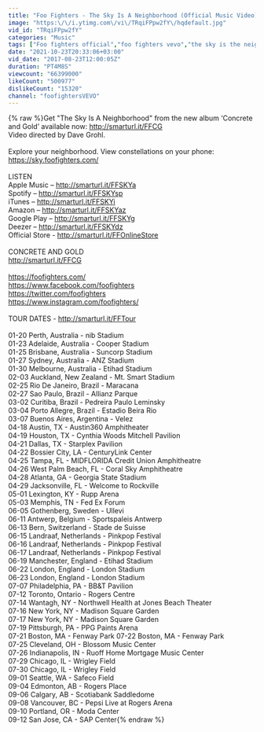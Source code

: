 ```yaml
---
title: "Foo Fighters - The Sky Is A Neighborhood (Official Music Video)"
image: "https:\/\/i.ytimg.com\/vi\/TRqiFPpw2fY\/hqdefault.jpg"
vid_id: "TRqiFPpw2fY"
categories: "Music"
tags: ["Foo fighters official","foo fighters vevo","the sky is the neighborhood official"]
date: "2021-10-23T20:33:06+03:00"
vid_date: "2017-08-23T12:00:05Z"
duration: "PT4M8S"
viewcount: "66399000"
likeCount: "500977"
dislikeCount: "15320"
channel: "foofightersVEVO"
---
```

{% raw %}Get &quot;The Sky Is A Neighborhood&quot; from the new album ‘Concrete and Gold’ available now: <a rel="nofollow" target="blank" href="http://smarturl.it/FFCG">http://smarturl.it/FFCG</a><br />Video directed by Dave Grohl.<br /><br />Explore your neighborhood. View constellations on your phone: <a rel="nofollow" target="blank" href="https://sky.foofighters.com/">https://sky.foofighters.com/</a><br /><br />LISTEN<br />Apple Music – <a rel="nofollow" target="blank" href="http://smarturl.it/FFSKYa">http://smarturl.it/FFSKYa</a><br />Spotify – <a rel="nofollow" target="blank" href="http://smarturl.it/FFSKYsp">http://smarturl.it/FFSKYsp</a><br />iTunes – <a rel="nofollow" target="blank" href="http://smarturl.it/FFSKYi">http://smarturl.it/FFSKYi</a><br />Amazon – <a rel="nofollow" target="blank" href="http://smarturl.it/FFSKYaz">http://smarturl.it/FFSKYaz</a><br />Google Play – <a rel="nofollow" target="blank" href="http://smarturl.it/FFSKYg">http://smarturl.it/FFSKYg</a><br />Deezer – <a rel="nofollow" target="blank" href="http://smarturl.it/FFSKYdz">http://smarturl.it/FFSKYdz</a><br />Official Store - <a rel="nofollow" target="blank" href="http://smarturl.it/FFOnlineStore">http://smarturl.it/FFOnlineStore</a><br /><br />CONCRETE AND GOLD<br /><a rel="nofollow" target="blank" href="http://smarturl.it/FFCG">http://smarturl.it/FFCG</a><br /><br /><a rel="nofollow" target="blank" href="https://foofighters.com/">https://foofighters.com/</a><br /><a rel="nofollow" target="blank" href="https://www.facebook.com/foofighters">https://www.facebook.com/foofighters</a><br /><a rel="nofollow" target="blank" href="https://twitter.com/foofighters">https://twitter.com/foofighters</a><br /><a rel="nofollow" target="blank" href="https://www.instagram.com/foofighters/">https://www.instagram.com/foofighters/</a><br /><br />TOUR DATES - <a rel="nofollow" target="blank" href="http://smarturl.it/FFTour">http://smarturl.it/FFTour</a><br /><br />01-20 Perth, Australia - nib Stadium<br />01-23 Adelaide, Australia - Cooper Stadium<br />01-25 Brisbane, Australia - Suncorp Stadium<br />01-27 Sydney, Australia - ANZ Stadium<br />01-30 Melbourne, Australia - Etihad Stadium<br />02-03 Auckland, New Zealand - Mt. Smart Stadium<br />02-25 Rio De Janeiro, Brazil - Maracana<br />02-27 Sao Paulo, Brazil - Allianz Parque<br />03-02 Curitiba, Brazil - Pedreira Paulo Leminsky<br />03-04 Porto Allegre, Brazil - Estadio Beira Rio<br />03-07 Buenos Aires, Argentina - Velez<br />04-18 Austin, TX - Austin360 Amphitheater<br />04-19 Houston, TX - Cynthia Woods Mitchell Pavilion<br />04-21 Dallas, TX - Starplex Pavilion<br />04-22 Bossier City, LA - CenturyLink Center<br />04-25 Tampa, FL - MIDFLORIDA Credit Union Amphitheatre<br />04-26 West Palm Beach, FL - Coral Sky Amphitheatre<br />04-28 Atlanta, GA - Georgia State Stadium<br />04-29 Jacksonville, FL - Welcome to Rockville<br />05-01 Lexington, KY - Rupp Arena<br />05-03 Memphis, TN - Fed Ex Forum<br />06-05 Gothenberg, Sweden - Ullevi<br />06-11 Antwerp, Belgium - Sportspaleis Antwerp<br />06-13 Bern, Switzerland - Stade de Suisse<br />06-15 Landraaf, Netherlands - Pinkpop Festival<br />06-16 Landraaf, Netherlands - Pinkpop Festival<br />06-17 Landraaf, Netherlands - Pinkpop Festival<br />06-19 Manchester, England - Etihad Stadium<br />06-22 London, England - London Stadium<br />06-23 London, England - London Stadium<br />07-07 Philadelphia, PA - BB&amp;T Pavilion<br />07-12 Toronto, Ontario - Rogers Centre<br />07-14 Wantagh, NY - Northwell Health at Jones Beach Theater<br />07-16 New York, NY - Madison Square Garden<br />07-17 New York, NY - Madison Square Garden<br />07-19 Pittsburgh, PA - PPG Paints Arena<br />07-21 Boston, MA - Fenway Park 07-22 Boston, MA - Fenway Park<br />07-25 Cleveland, OH - Blossom Music Center<br />07-26 Indianapolis, IN - Ruoff Home Mortgage Music Center<br />07-29 Chicago, IL - Wrigley Field<br />07-30 Chicago, IL - Wrigley Field<br />09-01 Seattle, WA - Safeco Field<br />09-04 Edmonton, AB - Rogers Place<br />09-06 Calgary, AB - Scotiabank Saddledome<br />09-08 Vancouver, BC - Pepsi Live at Rogers Arena<br />09-10 Portland, OR - Moda Center<br />09-12 San Jose, CA - SAP Center{% endraw %}
